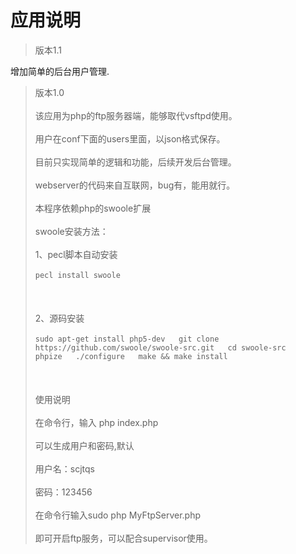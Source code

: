 # 应用说明
>版本1.1  </br>  

增加简单的后台用户管理.</br>  
>版本1.0</br>  
>该应用为php的ftp服务器端，能够取代vsftpd使用。</br>  
>用户在conf下面的users里面，以json格式保存。</br>  
>目前只实现简单的逻辑和功能，后续开发后台管理。</br>  
>webserver的代码来自互联网，bug有，能用就行。</br>  
>本程序依赖php的swoole扩展</br>  
>swoole安装方法：</br>  
>1、pecl脚本自动安装</br>  
>`pecl install swoole`</br>  
></br>  
>2、源码安装</br>  
>`sudo apt-get install php5-dev  
>git clone https://github.com/swoole/swoole-src.git  
>cd swoole-src  
>phpize  
>./configure  
>make && make install`</br>  
></br>  
>使用说明</br>  
>在命令行，输入 php index.php </br>  
>可以生成用户和密码,默认</br>  
>用户名：scjtqs</br>  
>密码：123456 </br>  
>在命令行输入sudo php MyFtpServer.php</br>  
>即可开启ftp服务，可以配合supervisor使用。</br>
